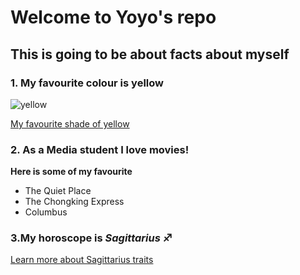 # Welcome to Yoyo's repo 
## This is going to be about facts about myself

### 1. My favourite colour is yellow
![yellow](https://assets-global.website-files.com/5a9423a3f702750001758d4f/60eeb1ef164b2d4b0ed82210_%23F8DE7E%20(1).png)

[My favourite shade of yellow](https://www.eggradients.com/color/jasmine-color)
### 2. As a Media student I love movies!
**Here is some of my favourite**
* The Quiet Place
* The Chongking Express
* Columbus

### 3.My horoscope is *Sagittarius* ♐
[Learn more about Sagittarius traits](https://www.allure.com/story/sagittarius-zodiac-sign-personality-traits)
